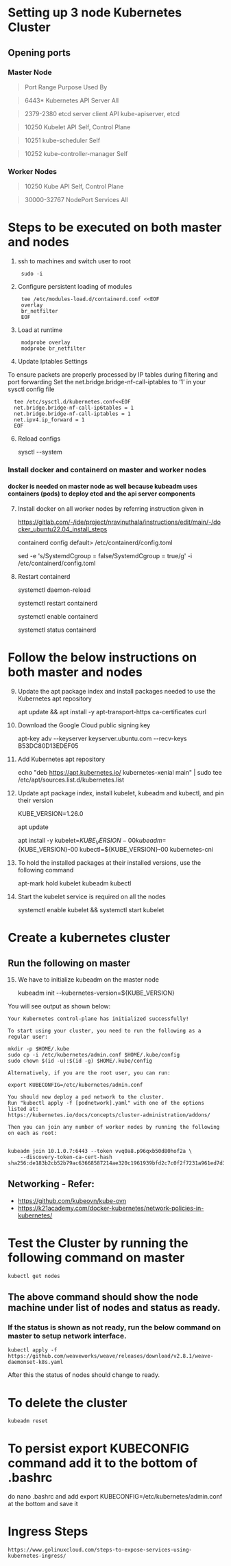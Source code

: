 # Setting up 3 node Kubernetes Cluster

## Opening ports
### Master Node

  > Port Range      Purpose                 Used By

  > 6443*           Kubernetes API Server   All

  > 2379-2380       etcd server client API  kube-apiserver, etcd

  > 10250           Kubelet API             Self, Control Plane

  > 10251           kube-scheduler          Self

  > 10252           kube-controller-manager Self

### Worker Nodes

  > 10250           Kube API                Self, Control Plane

  > 30000-32767     NodePort Services       All

# Steps to be executed on both master and nodes

1. ssh to machines and switch user to root

        sudo -i

2. Configure persistent loading of modules
  
        tee /etc/modules-load.d/containerd.conf <<EOF
        overlay
        br_netfilter
        EOF

3. Load at runtime

        modprobe overlay
        modprobe br_netfilter

5. Update Iptables Settings

To ensure packets are properly processed by IP tables during filtering and port forwarding
Set the net.bridge.bridge-nf-call-iptables to ‘1’ in your sysctl config file

      tee /etc/sysctl.d/kubernetes.conf<<EOF
      net.bridge.bridge-nf-call-ip6tables = 1
      net.bridge.bridge-nf-call-iptables = 1
      net.ipv4.ip_forward = 1
      EOF

6. Reload configs
    
      sysctl --system

### Install docker and containerd on master and worker nodes
#### docker is needed on master node as well because kubeadm uses containers (pods) to deploy etcd and the api server components

7. Install docker on all worker nodes by referring instruction given in 

      https://gitlab.com/-/ide/project/nravinuthala/instructions/edit/main/-/docker_ubuntu22.04_install_steps

      containerd config default> /etc/containerd/config.toml
    
      sed -e 's/SystemdCgroup = false/SystemdCgroup = true/g' -i /etc/containerd/config.toml

8. Restart containerd

      systemctl daemon-reload
    
      systemctl restart containerd
    
      systemctl enable containerd
    
      systemctl status containerd

# Follow the below instructions on both master and nodes

9.  Update the apt package index and install packages needed to use the Kubernetes apt repository

      apt update && apt install -y apt-transport-https ca-certificates curl

10. Download the Google Cloud public signing key 
  
      apt-key adv --keyserver keyserver.ubuntu.com --recv-keys B53DC80D13EDEF05

11. Add Kubernetes apt repository

      echo "deb https://apt.kubernetes.io/ kubernetes-xenial main" | sudo tee /etc/apt/sources.list.d/kubernetes.list

12. Update apt package index, install kubelet, kubeadm and kubectl, and pin their version 
  
      KUBE_VERSION=1.26.0
    
      apt update
    
      apt install -y kubelet=${KUBE_VERSION}-00  kubeadm=${KUBE_VERSION}-00 kubectl=${KUBE_VERSION}-00 kubernetes-cni

13. To hold the installed packages at their installed versions, use the following command

      apt-mark hold kubelet kubeadm kubectl

14. Start the kubelet service is required on all the nodes

      systemctl enable kubelet && systemctl start kubelet

# Create a kubernetes cluster 
## Run the following on master

15. We have to initialize kubeadm on the master node

      kubeadm init --kubernetes-version=${KUBE_VERSION}

You will see output as shown below:

    Your Kubernetes control-plane has initialized successfully!

    To start using your cluster, you need to run the following as a regular user:

    mkdir -p $HOME/.kube
    sudo cp -i /etc/kubernetes/admin.conf $HOME/.kube/config
    sudo chown $(id -u):$(id -g) $HOME/.kube/config

    Alternatively, if you are the root user, you can run:

    export KUBECONFIG=/etc/kubernetes/admin.conf

    You should now deploy a pod network to the cluster.
    Run "kubectl apply -f [podnetwork].yaml" with one of the options listed at:
    https://kubernetes.io/docs/concepts/cluster-administration/addons/

    Then you can join any number of worker nodes by running the following on each as root:


    kubeadm join 10.1.0.7:6443 --token vvq0a8.p96qxb50d80hof2a \
        --discovery-token-ca-cert-hash sha256:de183b2cb52b79ac63668587214ae320c1961939bfd2c7c0f2f7231a961ed7d3 

## Networking - Refer: 
  - https://github.com/kubeovn/kube-ovn
  - https://k21academy.com/docker-kubernetes/network-policies-in-kubernetes/

# Test the Cluster by running the following command on master

    kubectl get nodes

## The above command should show the node machine under list of nodes and status as ready. 
### If the status is shown as not ready, run the below command on master to setup network interface.

    kubectl apply -f https://github.com/weaveworks/weave/releases/download/v2.8.1/weave-daemonset-k8s.yaml

After this the status of nodes should change to ready.


# To delete the cluster

    kubeadm reset

# To persist export KUBECONFIG command add it to the bottom of .bashrc

  do nano .bashrc and add export KUBECONFIG=/etc/kubernetes/admin.conf at the bottom and save it

# Ingress Steps

    https://www.golinuxcloud.com/steps-to-expose-services-using-kubernetes-ingress/

